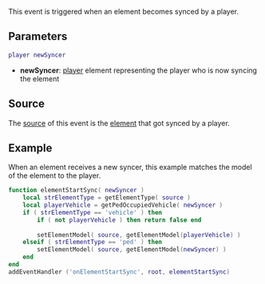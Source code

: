 This event is triggered when an element becomes synced by a player.

Parameters
----------

``` lua
player newSyncer
```

-   **newSyncer**: [player](/docs/player.md "wikilink") element representing the player who is now syncing the element

Source
------

The [source](/docs/event_system#Event_source.md "wikilink") of this event is the [element](/element.md "wikilink") that got synced by a player.

Example
-------

When an element receives a new syncer, this example matches the model of the element to the player.

``` lua
function elementStartSync( newSyncer )
    local strElementType = getElementType( source )
    local playerVehicle = getPedOccupiedVehicle( newSyncer )
    if ( strElementType == 'vehicle' ) then
        if ( not playerVehicle ) then return false end
        
        setElementModel( source, getElementModel(playerVehicle) )
    elseif ( strElementType == 'ped' ) then
        setElementModel( source, getElementModel(newSyncer) )
    end
end
addEventHandler ('onElementStartSync', root, elementStartSync)
```
